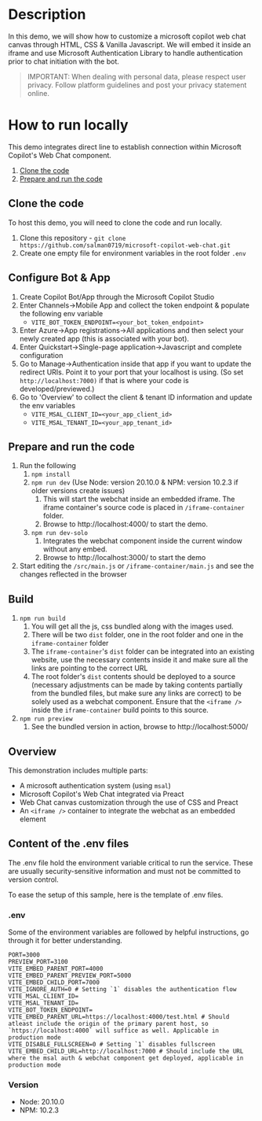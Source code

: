 # Description

In this demo, we will show how to customize a microsoft copilot web chat canvas through HTML, CSS & Vanilla Javascript. We will embed it inside an iframe and use Microsoft Authentication Library to handle authentication prior to chat initiation with the bot.

> IMPORTANT: When dealing with personal data, please respect user privacy. Follow platform guidelines and post your privacy statement online.

# How to run locally

This demo integrates direct line to establish connection within Microsoft Copilot's Web Chat component.

1. [Clone the code](#clone-the-code)
1. [Prepare and run the code](#prepare-and-run-the-code)

## Clone the code

To host this demo, you will need to clone the code and run locally.

1. Clone this repository - `git clone https://github.com/salman0719/microsoft-copilot-web-chat.git`
1. Create one empty file for environment variables in the root folder `.env`

## Configure Bot & App

1. Create Copilot Bot/App through the Microsoft Copilot Studio
2. Enter Channels->Mobile App and collect the token endpoint & populate the following env variable
   - `VITE_BOT_TOKEN_ENDPOINT=<your_bot_token_endpoint>`
3. Enter Azure->App registrations->All applications and then select your newly created app (this is associated with your bot).
4. Enter Quickstart->Single-page application->Javascript and complete configuration
5. Go to Manage->Authentication inside that app if you want to update the redirect URIs. Point it to your port that your localhost is using. (So set `http://localhost:7000)` if that is where your code is developed/previewed.)
6. Go to 'Overview' to collect the client & tenant ID information and update the env variables
   - `VITE_MSAL_CLIENT_ID=<your_app_client_id>`
   - `VITE_MSAL_TENANT_ID=<your_app_tenant_id>`

## Prepare and run the code

1. Run the following
   1. `npm install`
   1. `npm run dev` (Use Node: version 20.10.0 & NPM: version 10.2.3 if older versions create issues)
      1. This will start the webchat inside an embedded iframe. The iframe container's source code is placed in `/iframe-container` folder.
      1. Browse to http://localhost:4000/ to start the demo.
   1. `npm run dev-solo`
      1. Integrates the webchat component inside the current window without any embed.
      1. Browse to http://localhost:3000/ to start the demo
1. Start editing the `/src/main.js` or `/iframe-container/main.js` and see the changes reflected in the browser

## Build

1. `npm run build`
   1. You will get all the js, css bundled along with the images used.
   2. There will be two `dist` folder, one in the root folder and one in the `iframe-container` folder
   3. The `iframe-container`'s `dist` folder can be integrated into an existing website, use the necessary contents inside it and make sure all the links are pointing to the correct URL
   4. The root folder's `dist` contents should be deployed to a source (necessary adjustments can be made by taking contents partially from the bundled files, but make sure any links are correct) to be solely used as a webchat component. Ensure that the `<iframe />` inside the `iframe-container` build points to this source.
2. `npm run preview`
   1. See the bundled version in action, browse to http://localhost:5000/

## Overview

This demonstration includes multiple parts:

- A microsoft authentication system (using `msal`)
- Microsoft Copilot's Web Chat integrated via Preact
- Web Chat canvas customization through the use of CSS and Preact
- An `<iframe />` container to integrate the webchat as an embedded element

## Content of the .env files

The .env file hold the environment variable critical to run the service. These are usually security-sensitive information and must not be committed to version control.

To ease the setup of this sample, here is the template of .env files.

### .env

Some of the environment variables are followed by helpful instructions, go through it for better understanding.

```
PORT=3000
PREVIEW_PORT=3100
VITE_EMBED_PARENT_PORT=4000
VITE_EMBED_PARENT_PREVIEW_PORT=5000
VITE_EMBED_CHILD_PORT=7000
VITE_IGNORE_AUTH=0 # Setting `1` disables the authentication flow
VITE_MSAL_CLIENT_ID=
VITE_MSAL_TENANT_ID=
VITE_BOT_TOKEN_ENDPOINT=
VITE_EMBED_PARENT_URL=https://localhost:4000/test.html # Should atleast include the origin of the primary parent host, so `https://localhost:4000` will suffice as well. Applicable in production mode
VITE_DISABLE_FULLSCREEN=0 # Setting `1` disables fullscreen
VITE_EMBED_CHILD_URL=http://localhost:7000 # Should include the URL where the msal auth & webchat component get deployed, applicable in production mode
```

### Version

- Node: 20.10.0
- NPM: 10.2.3
